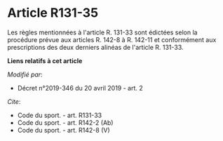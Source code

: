 # Article R131-35

Les règles mentionnées à l'article R. 131-33 sont édictées selon la procédure prévue aux articles R. 142-8 à R. 142-11 et
conformément aux prescriptions des deux derniers alinéas de l'article R. 131-33.

**Liens relatifs à cet article**

_Modifié par_:

  - Décret n°2019-346 du 20 avril 2019 - art. 2

_Cite_:

  - Code du sport. - art. R131-33
  - Code du sport. - art. R142-2 (Ab)
  - Code du sport. - art. R142-8 (V)
